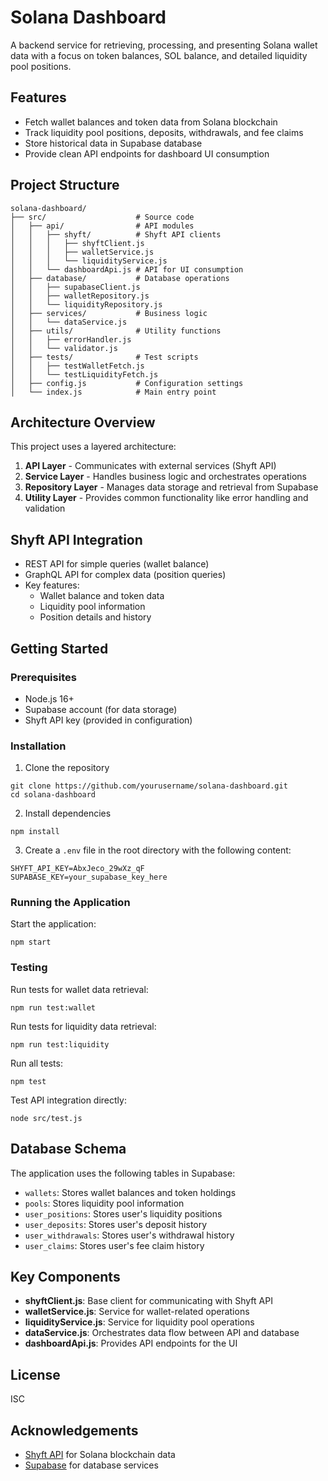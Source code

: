 # Solana Dashboard

A backend service for retrieving, processing, and presenting Solana wallet data with a focus on token balances, SOL balance, and detailed liquidity pool positions.

## Features

- Fetch wallet balances and token data from Solana blockchain
- Track liquidity pool positions, deposits, withdrawals, and fee claims
- Store historical data in Supabase database
- Provide clean API endpoints for dashboard UI consumption

## Project Structure

```
solana-dashboard/
├── src/                    # Source code
│   ├── api/                # API modules
│   │   ├── shyft/          # Shyft API clients
│   │   │   ├── shyftClient.js
│   │   │   ├── walletService.js
│   │   │   └── liquidityService.js
│   │   └── dashboardApi.js # API for UI consumption
│   ├── database/           # Database operations
│   │   ├── supabaseClient.js
│   │   ├── walletRepository.js
│   │   └── liquidityRepository.js
│   ├── services/           # Business logic
│   │   └── dataService.js
│   ├── utils/              # Utility functions
│   │   ├── errorHandler.js
│   │   └── validator.js
│   ├── tests/              # Test scripts
│   │   ├── testWalletFetch.js
│   │   └── testLiquidityFetch.js
│   ├── config.js           # Configuration settings
│   └── index.js            # Main entry point
```

## Architecture Overview

This project uses a layered architecture:

1. **API Layer** - Communicates with external services (Shyft API)
2. **Service Layer** - Handles business logic and orchestrates operations
3. **Repository Layer** - Manages data storage and retrieval from Supabase
4. **Utility Layer** - Provides common functionality like error handling and validation

## Shyft API Integration

- REST API for simple queries (wallet balance)
- GraphQL API for complex data (position queries)
- Key features:
  - Wallet balance and token data
  - Liquidity pool information
  - Position details and history

## Getting Started

### Prerequisites

- Node.js 16+
- Supabase account (for data storage)
- Shyft API key (provided in configuration)

### Installation

1. Clone the repository
```
git clone https://github.com/yourusername/solana-dashboard.git
cd solana-dashboard
```

2. Install dependencies
```
npm install
```

3. Create a `.env` file in the root directory with the following content:
```
SHYFT_API_KEY=AbxJeco_29wXz_qF
SUPABASE_KEY=your_supabase_key_here
```

### Running the Application

Start the application:
```
npm start
```

### Testing

Run tests for wallet data retrieval:
```
npm run test:wallet
```

Run tests for liquidity data retrieval:
```
npm run test:liquidity
```

Run all tests:
```
npm test
```

Test API integration directly:
```
node src/test.js
```

## Database Schema

The application uses the following tables in Supabase:

- `wallets`: Stores wallet balances and token holdings
- `pools`: Stores liquidity pool information
- `user_positions`: Stores user's liquidity positions
- `user_deposits`: Stores user's deposit history
- `user_withdrawals`: Stores user's withdrawal history
- `user_claims`: Stores user's fee claim history

## Key Components

- **shyftClient.js**: Base client for communicating with Shyft API
- **walletService.js**: Service for wallet-related operations
- **liquidityService.js**: Service for liquidity pool operations
- **dataService.js**: Orchestrates data flow between API and database
- **dashboardApi.js**: Provides API endpoints for the UI

## License

ISC

## Acknowledgements

- [Shyft API](https://shyft.to/) for Solana blockchain data
- [Supabase](https://supabase.io/) for database services
